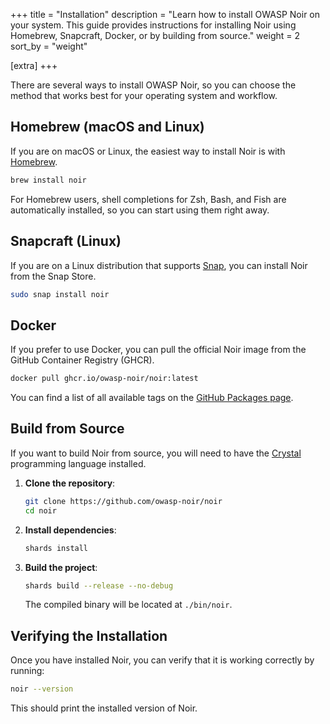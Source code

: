 +++
title = "Installation"
description = "Learn how to install OWASP Noir on your system. This guide provides instructions for installing Noir using Homebrew, Snapcraft, Docker, or by building from source."
weight = 2
sort_by = "weight"

[extra]
+++

There are several ways to install OWASP Noir, so you can choose the method that works best for your operating system and workflow.

## Homebrew (macOS and Linux)

If you are on macOS or Linux, the easiest way to install Noir is with [Homebrew](https://brew.sh/).

```bash
brew install noir
```

For Homebrew users, shell completions for Zsh, Bash, and Fish are automatically installed, so you can start using them right away.

## Snapcraft (Linux)

If you are on a Linux distribution that supports [Snap](https://snapcraft.io/), you can install Noir from the Snap Store.

```bash
sudo snap install noir
```

## Docker

If you prefer to use Docker, you can pull the official Noir image from the GitHub Container Registry (GHCR).

```bash
docker pull ghcr.io/owasp-noir/noir:latest
```

You can find a list of all available tags on the [GitHub Packages page](https://github.com/owasp-noir/noir/pkgs/container/noir).

## Build from Source

If you want to build Noir from source, you will need to have the [Crystal](https://crystal-lang.org/install/) programming language installed.

1.  **Clone the repository**:

    ```bash
    git clone https://github.com/owasp-noir/noir
    cd noir
    ```

2.  **Install dependencies**:

    ```bash
    shards install
    ```

3.  **Build the project**:

    ```bash
    shards build --release --no-debug
    ```

    The compiled binary will be located at `./bin/noir`.

## Verifying the Installation

Once you have installed Noir, you can verify that it is working correctly by running:

```bash
noir --version
```

This should print the installed version of Noir.
